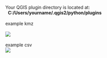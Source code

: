 <html>
<body style='background-color:##D7ECF8;'>

Your QGIS plugin directory is located at:<br>
&nbsp;&nbsp;<b>C:/Users/yourname/.qgis2/python/plugins</b>
<br/>
<br>example kmz <br/>
<br><img src="https://github.com/petercopdi/photo_to_kmz/image2.png"></img><br/>
<br>example csv <br/>
<img src="https://github.com/petercopdi/photo_to_kmz/image4.png"></img>
</body>
</html>

